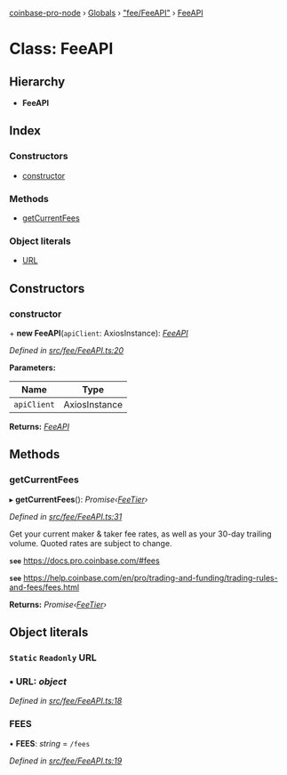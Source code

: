 [coinbase-pro-node](../README.md) › [Globals](../globals.md) › ["fee/FeeAPI"](../modules/_fee_feeapi_.md) › [FeeAPI](_fee_feeapi_.feeapi.md)

# Class: FeeAPI

## Hierarchy

- **FeeAPI**

## Index

### Constructors

- [constructor](_fee_feeapi_.feeapi.md#constructor)

### Methods

- [getCurrentFees](_fee_feeapi_.feeapi.md#getcurrentfees)

### Object literals

- [URL](_fee_feeapi_.feeapi.md#static-readonly-url)

## Constructors

### constructor

\+ **new FeeAPI**(`apiClient`: AxiosInstance): _[FeeAPI](_fee_feeapi_.feeapi.md)_

_Defined in [src/fee/FeeAPI.ts:20](https://github.com/bennyn/coinbase-pro-node/blob/ea7299d/src/fee/FeeAPI.ts#L20)_

**Parameters:**

| Name        | Type          |
| ----------- | ------------- |
| `apiClient` | AxiosInstance |

**Returns:** _[FeeAPI](_fee_feeapi_.feeapi.md)_

## Methods

### getCurrentFees

▸ **getCurrentFees**(): _Promise‹[FeeTier](../interfaces/_fee_feeapi_.feetier.md)›_

_Defined in [src/fee/FeeAPI.ts:31](https://github.com/bennyn/coinbase-pro-node/blob/ea7299d/src/fee/FeeAPI.ts#L31)_

Get your current maker & taker fee rates, as well as your 30-day trailing volume. Quoted rates are subject to change.

**`see`** https://docs.pro.coinbase.com/#fees

**`see`** https://help.coinbase.com/en/pro/trading-and-funding/trading-rules-and-fees/fees.html

**Returns:** _Promise‹[FeeTier](../interfaces/_fee_feeapi_.feetier.md)›_

## Object literals

### `Static` `Readonly` URL

### ▪ **URL**: _object_

_Defined in [src/fee/FeeAPI.ts:18](https://github.com/bennyn/coinbase-pro-node/blob/ea7299d/src/fee/FeeAPI.ts#L18)_

### FEES

• **FEES**: _string_ = `/fees`

_Defined in [src/fee/FeeAPI.ts:19](https://github.com/bennyn/coinbase-pro-node/blob/ea7299d/src/fee/FeeAPI.ts#L19)_
